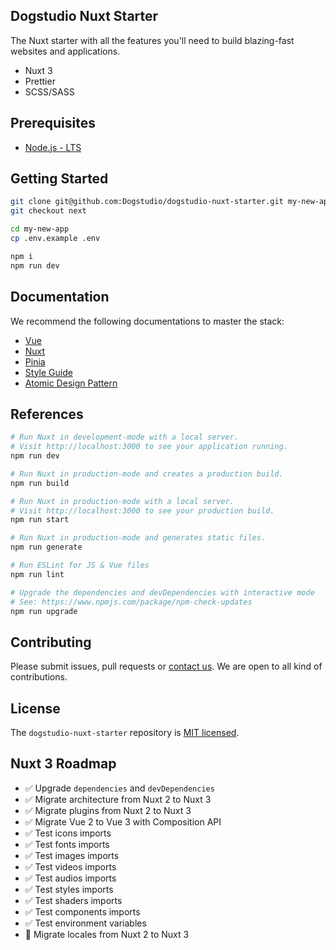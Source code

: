 ## Dogstudio Nuxt Starter

The Nuxt starter with all the features you'll need to build blazing-fast websites and applications.

- Nuxt 3
- Prettier
- SCSS/SASS

## Prerequisites

- [Node.js - LTS](https://nodejs.org/en/download/)

## Getting Started

```bash
git clone git@github.com:Dogstudio/dogstudio-nuxt-starter.git my-new-app
git checkout next
```

```bash
cd my-new-app
cp .env.example .env
```

```bash
npm i
npm run dev
```

## Documentation

We recommend the following documentations to master the stack:

- [Vue](https://vuejs.org/guide/introduction.html)
- [Nuxt](https://v3.nuxtjs.org/getting-started/introduction)
- [Pinia](https://pinia.vuejs.org/ssr/nuxt.html#installation)
- [Style Guide](https://vuejs.org/style-guide/)
- [Atomic Design Pattern](https://atomicdesign.bradfrost.com/table-of-contents/)

## References

```bash
# Run Nuxt in development-mode with a local server.
# Visit http://localhost:3000 to see your application running.
npm run dev

# Run Nuxt in production-mode and creates a production build.
npm run build

# Run Nuxt in production-mode with a local server.
# Visit http://localhost:3000 to see your production build.
npm run start

# Run Nuxt in production-mode and generates static files.
npm run generate

# Run ESLint for JS & Vue files
npm run lint

# Upgrade the dependencies and devDependencies with interactive mode
# See: https://www.npmjs.com/package/npm-check-updates
npm run upgrade
```

## Contributing

Please submit issues, pull requests or [contact us](devops@dogstudio.be). We are open to all kind of contributions.

## License

The `dogstudio-nuxt-starter` repository is [MIT licensed](/LICENSE.md).

## Nuxt 3 Roadmap

- :white_check_mark: Upgrade `dependencies` and `devDependencies`
- :white_check_mark: Migrate architecture from Nuxt 2 to Nuxt 3
- :white_check_mark: Migrate plugins from Nuxt 2 to Nuxt 3
- :white_check_mark: Migrate Vue 2 to Vue 3 with Composition API
- :white_check_mark: Test icons imports
- :white_check_mark: Test fonts imports
- :white_check_mark: Test images imports
- :white_check_mark: Test videos imports
- :white_check_mark: Test audios imports
- :white_check_mark: Test styles imports
- :white_check_mark: Test shaders imports
- :white_check_mark: Test components imports
- :white_check_mark: Test environment variables
- :construction: Migrate locales from Nuxt 2 to Nuxt 3
